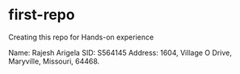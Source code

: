 # first-repo
Creating this repo for Hands-on experience

Name: Rajesh Arigela
SID: S564145
Address: 1604, Village O Drive, Maryville, Missouri, 64468.